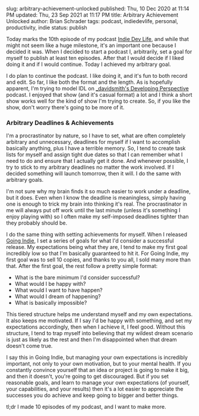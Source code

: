 slug: arbitrary-achievement-unlocked
published: Thu, 10 Dec 2020 at 11:14 PM
updated: Thu, 23 Sep 2021 at 11:17 PM
title: Arbitrary Achievement Unlocked
author: Brian Schrader
tags: podcast, indiedevlife, personal, productivity, indie
status: publish

Today marks the 10th episode of my podcast [Indie Dev Life][1], and while that might not seem like a huge milestone, it's an important one because I decided it was. When I decided to start a podcast I, arbitrarily, set a goal for myself to publish at least ten episodes. After that I would decide if I liked doing it and if I would continue. Today I achieved my arbitrary goal.

I do plan to continue the podcast. I like doing it, and it's fun to both record and edit. So far, I like both the format and the length. As is hopefully apparent, I'm trying to model IDL on [_davidsmith's Developing Perspective][2] podcast. I enjoyed that show (and it's casual format) a lot and I think a short show works well for the kind of show I'm trying to create. So, if you like the show, don't worry there's going to be more of it.

### Arbitrary Deadlines & Achievements

I'm a procrastinator by nature, so I have to set, what are often completely arbitrary and unnecessary, deadlines for myself if I want to accomplish basically anything, plus I have a terrible memory. So, I tend to create task lists for myself and assign tight due dates so that I can remember what I need to do and ensure that I actually get it done. And whenever possible, I try to stick to my arbitrary deadlines no matter the work involved. If I decided something will launch tomorrow, then it will. I do the same with arbitrary goals.

I'm not sure why my brain finds it so much easier to work under a deadline, but it does. Even when I know the deadline is meaningless, simply having one is enough to trick my brain into thinking it's real. The procrastinator in me will always put off work until the last minute (unless it's something I enjoy playing with) so I often make my self-imposed deadlines tighter than they probably should be.

I do the same thing with setting achievements for myself. When I released [Going Indie][3], I set a series of goals for what I'd consider a successful release. My expectations being what they are, I tend to make my first goal incredibly low so that I'm basically guaranteed to hit it. For Going Indie, my first goal was to sell 10 copies, and thanks to you all, I sold many more than that. After the first goal, the rest follow a pretty simple format:

- What is the bare minimum I'd consider successful?
- What would I be happy with?
- What would I want to have happen?
- What would I dream of happening?
- What is basically impossible?

This tiered structure helps me understand myself and my own expectations. It also keeps me motivated. If I say I'd be happy with something, and set my expectations accordingly, then when I achieve it, I feel good. Without this structure, I tend to trap myself into believing that my wildest dream scenario is just as likely as the rest and then I'm disappointed when that dream doesn't come true.

I say this in Going Indie, but managing your own expectations is incredibly important, not only to your own motivation, but to your mental health. If you constantly convince yourself that an idea or project is going to make it big, and then it doesn't, you're going to get discouraged. But if you set reasonable goals, and learn to manage your own expectations (of yourself, your capabilities, and your results) then it's a lot easier to appreciate the successes you do achieve and keep going to bigger and better things.

tl;dr I made 10 episodes of my podcast, and I want to make more.

[1]: https://indiedevlife.fm
[2]: http://developingperspective.com
[3]: https://goingindie.tech

